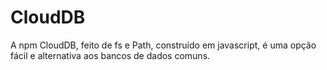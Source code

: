 # CloudDB
A npm CloudDB, feito de fs e Path, construído em javascript, é uma opção fácil e alternativa aos bancos de dados comuns.
